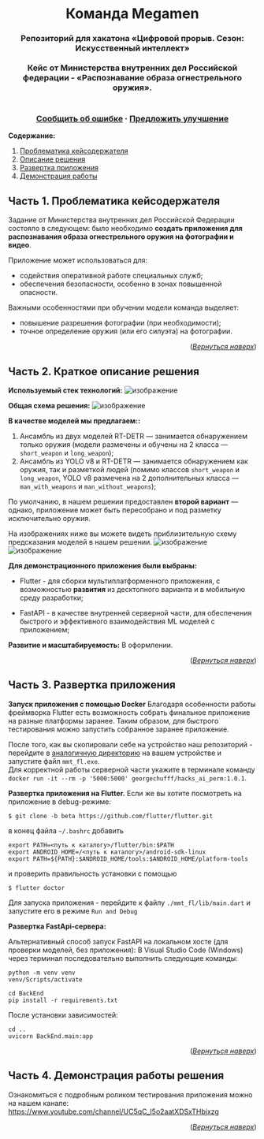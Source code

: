 <a name="readme-top"></a>  

<div align="center">

  <h1 align="center">Команда Megamen</h1>

  <p align="center">
    <h3>Репозиторий для хакатона «Цифровой прорыв. Сезон: Искусственный интеллект»
    <br />
    <br />
    Кейс от Министерства внутренних дел Российской федерации - «Распознавание образа огнестрельного оружия».<h3>
    <br />
    <a href="https://github.com/mireaMegaman/perm_hack/issues">Сообщить об ошибке</a>
    ·
    <a href="https://github.com/mireaMegaman/perm_hack/issues">Предложить улучшение</a>
  </p>
</div>

**Содержание:**
1. [Проблематика кейсодержателя](#title1)
2. [Описание решения](#title2)
3. [Развертка приложения](#title3)
4. [Демонстрация работы](#title4)


## <a id="title1">Часть 1. Проблематика кейсодержателя</a>
Задание от Министерства внутренних дел Российской Федерации состояло в следующем: 
было необходимо **создать приложения для распознавания образа огнестрельного оружия на фотографии и видео**.

Приложение может использоваться для:
* содействия оперативной работе специальных служб;
* обеспечения безопасности, особенно в зонах повышенной опасности.

Важными особенностями при обучении модели команда выделяет:
* повышение разрешения фотографии (при необходимости);
* точное определение оружия (или его силуэта) на фотографии.


<p align="right">(<a href="#readme-top"><i>Вернуться наверх</i></a>)</p>

## <a id="title2">Часть 2. Краткое описание решения</a>

**Используемый стек технологий:**
![изображение](https://github.com/mireaMegaman/perm_hack/blob/main/readme_assets/stack.png)

**Общая схема решения:**
![изображение](https://github.com/mireaMegaman/perm_hack/blob/main/readme_assets/solution.png)


**В качестве моделей мы предлагаем::**
1. Ансамбль из двух моделей RT-DETR — занимается обнаружением только оружия (модели размечены и обучены на 2 класса — ```short_weapon``` и ```long_weapon```);
2. Ансамбль из YOLO v8 и RT-DETR — занимается обнаружением как оружия, так и разметкой людей (помимо классов ```short_weapon``` и ```long_weapon```, YOLO v8 размечена на 2 дополнительных класса — ```man_with_weapons``` и ```man_without_weapons```);

По умолчанию, в нашем решении предоставлен **второй вариант** — однако, приложение может быть пересобрано и под разметку исключительно оружия. 

На изображениях ниже вы можете видеть приблизительную схему предсказания моделей в нашем решении.
![изображение](https://github.com/mireaMegaman/perm_hack/blob/main/readme_assets/Yolo_RTDETR.png)
![изображение](https://github.com/mireaMegaman/perm_hack/blob/main/readme_assets/RTDERT.png)

**Для демонстрационного приложения были выбраны:**
*  Flutter - для сборки мультиплатформенного приложения, с возможностью **развития** из десктопного варианта и в мобильную среду разработки;

*  FastAPI - в качестве внутренней серверной части, для обеспечения быстрого и эффективного взаимодействия ML моделей с приложением;


**Развитие и масштабируемость:**
В оформлении.


<p align="right">(<a href="#readme-top"><i>Вернуться наверх</i></a>)</p>

## <a id="title3">Часть 3. Развертка приложения</a>

**Запуск приложения с помощью Docker**
Благодаря особенности работы фреймворка Flutter есть возможность собрать финальное приложение на разные платформы заранее. 
Таким образом, для быстрого тестирования можно запустить собранное заранее приложение. <br>

После того, как вы скопировали себе на устройство наш репозиторий - перейдите в [аналогичную директорию](https://github.com/mireaMegaman/perm_hack/blob/main/mmt_fl/build/windows/runner/Debug/mmt_fl.exe)
на вашем устройстве и запустите файл ```mmt_fl.exe```.  <br>
Для корректной работы серверной части укажите в терминале команду ```docker run -it --rm -p '5000:5000' georgechufff/hacks_ai_perm:1.0.1```.

**Развертка приложения на Flutter.**
Если же вы хотите посмотреть на приложение в debug-режиме:
```
$ git clone -b beta https://github.com/flutter/flutter.git
```
в конец файла ```~/.bashrc``` добавить 
```
export PATH=<путь к каталогу>/flutter/bin:$PATH
export ANDROID_HOME=/<путь к каталогу>/android-sdk-linux
export PATH=${PATH}:$ANDROID_HOME/tools:$ANDROID_HOME/platform-tools
```
и проверить правильность установки с помощью
```
$ flutter doctor
```

Для запуска приложения - перейдите к файлу ```./mmt_fl/lib/main.dart``` и запустите его в режиме ```Run and Debug```

**Развертка FastApi-сервера:**

Альтернативный способ запуск FastAPI на локальном хосте (для проверки моделей, без приложения):
В Visual Studio Code (Windows) через терминал последовательно выполнить следующие команды:
```
python -m venv venv
venv/Scripts/activate
```
```
cd BackEnd
pip install -r requirements.txt
```
После установки зависимостей:
```
cd ..
uvicorn BackEnd.main:app
```

<p align="right">(<a href="#readme-top"><i>Вернуться наверх</i></a>)</p>

## <a id="title4">Часть 4. Демонстрация работы решения</a>

Ознакомиться с подробным роликом тестирования приложения можно на нашем канале: https://www.youtube.com/channel/UC5qC_I5o2aatXDSxTHbjxzg

<p align="right">(<a href="#readme-top"><i>Вернуться наверх</i></a>)</p>
